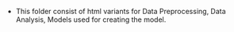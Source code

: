 - This folder consist of html variants for Data Preprocessing, Data Analysis, Models used for creating the model.
